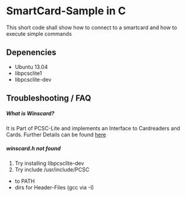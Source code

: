 # SmartCard-Sample in C

This short code shall show how to connect to a smartcard and how to execute simple commands

## Depenencies

*  Ubuntu 13.04
  * libpcsclite1
  * libpcsclite-dev


## Troubleshooting / FAQ

##### What is Winscard?
It is Part of PCSC-Lite and implements an Interface to Cardreaders and Cards. Further
Details can be found [here](http://pcsclite.alioth.debian.org/api/index.html)

##### winscard.h not found
1. Try installing libpcsclite-dev
2. Try include /usr/include/PCSC
  * to PATH
  * dirs for Header-Files (gcc via -I)
